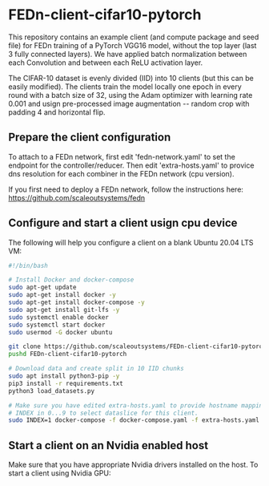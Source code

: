 # FEDn-client-cifar10-pytorch
This repository contains an example client (and compute package and seed file) for FEDn training of a PyTorch VGG16 model, without the top layer (last 3 fully connected layers). We have applied batch normalization between each Convolution and between each ReLU activation layer. 

The CIFAR-10 dataset is evenly divided (IID) into 10 clients (but this can be easily modified). The clients train the model locally one epoch in every round with a batch size of 32, using the Adam optimizer with learning rate 0.001 and usign pre-processed image augmentation -- random crop with padding 4 and horizontal flip.

## Prepare the client configuration

To attach to a FEDn network, first edit 'fedn-network.yaml' to set the endpoint for the controller/reducer. Then edit 'extra-hosts.yaml' to provice dns resolution for each combiner in the FEDn network (cpu version).

If you first need to deploy a FEDn network, follow the instructions here: https://github.com/scaleoutsystems/fedn 

## Configure and start a client usign cpu device

The following will help you configure a client on a blank Ubuntu 20.04 LTS VM:    

```bash
#!/bin/bash

# Install Docker and docker-compose
sudo apt-get update
sudo apt-get install docker -y
sudo apt-get install docker-compose -y
sudo apt-get install git-lfs -y
sudo systemctl enable docker
sudo systemctl start docker
sudo usermod -G docker ubuntu

git clone https://github.com/scaleoutsystems/FEDn-client-cifar10-pytorch.git
pushd FEDn-client-cifar10-pytorch

# Download data and create split in 10 IID chunks
sudo apt install python3-pip -y
pip3 install -r requirements.txt
python3 load_datasets.py 

# Make sure you have edited extra-hosts.yaml to provide hostname mappings for combiners
# INDEX in 0...9 to select dataslice for this client.
sudo INDEX=1 docker-compose -f docker-compose.yaml -f extra-hosts.yaml up 
```
## Start a client on an Nvidia enabled host
Make sure that you have appropriate Nvidia drivers installed on the host. To start a client using Nvidia GPU:

<script src="https://gist.github.com/ahellander/41fe30e2938a8e63b08423b86c602245.js"></script>
